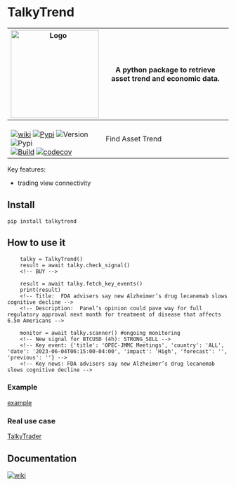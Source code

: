 # TalkyTrend 

| <img width="200" alt="Logo" src="https://user-images.githubusercontent.com/8766259/226854338-e900f69e-d884-4a9a-90b1-b3dde7711b31.png"> | A python package to retrieve asset trend and economic data. |
| ------------- | ------------- |
|<br> [![wiki](https://img.shields.io/badge/🪙🗿-wiki-0080ff)](https://talkytrader.gitbook.io/talky/) [![Pypi](https://badgen.net/badge/icon/talkytrend?icon=pypi&label)](https://pypi.org/project/talkytrend/) ![Version](https://img.shields.io/pypi/v/talkytrend)<br>  ![Pypi](https://img.shields.io/pypi/dm/talkytrend)<br> [![Build](https://github.com/mraniki/talkytrend/actions/workflows/%E2%9C%A8Flow.yml/badge.svg)](https://github.com/mraniki/talkytrend/actions/workflows/%E2%9C%A8Flow.yml) [![codecov](https://codecov.io/gh/mraniki/TalkyTrend/branch/main/graph/badge.svg?token=WAHUEMAJN6)](https://codecov.io/gh/mraniki/TalkyTrend) | Find Asset Trend |

Key features:

- trading view connectivity

## Install

`pip install talkytrend`

## How to use it

```
    talky = TalkyTrend()
    result = await talky.check_signal()
    <!-- BUY -->

    result = await talky.fetch_key_events()
    print(result)
    <!-- Title:  FDA advisers say new Alzheimer’s drug lecanemab slows cognitive decline -->
    <!-- Description:  Panel’s opinion could pave way for full regulatory approval next month for treatment of disease that affects 6.5m Americans -->

    monitor = await talky.scanner() #ongoing monitoring
    <!-- New signal for BTCUSD (4h): STRONG_SELL -->
    <!-- Key event: {'title': 'OPEC-JMMC Meetings', 'country': 'ALL', 'date': '2023-06-04T06:15:00-04:00', 'impact': 'High', 'forecast': '', 'previous': ''} -->
    <!-- Key news: FDA advisers say new Alzheimer’s drug lecanemab slows cognitive decline -->
```

### Example

[example](https://github.com/mraniki/talkytrend/blob/main/examples/example.py)

### Real use case

[TalkyTrader](https://github.com/mraniki/tt)

## Documentation


[![wiki](https://img.shields.io/badge/🪙🗿-wiki-0080ff)](https://talkytrader.gitbook.io/talky/)
